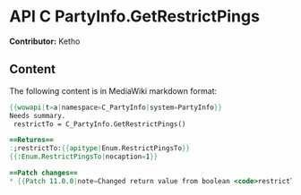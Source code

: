 # API C PartyInfo.GetRestrictPings

**Contributor:** Ketho

## Content

The following content is in MediaWiki markdown format:

```mediawiki
{{wowapi|t=a|namespace=C_PartyInfo|system=PartyInfo}}
Needs summary.
 restrictTo = C_PartyInfo.GetRestrictPings()

==Returns==
:;restrictTo:{{apitype|Enum.RestrictPingsTo}}
{{:Enum.RestrictPingsTo|nocaption=1}}

==Patch changes==
* {{Patch 11.0.0|note=Changed return value from boolean <code>restrictToAssistants</code> to enum.}}
```